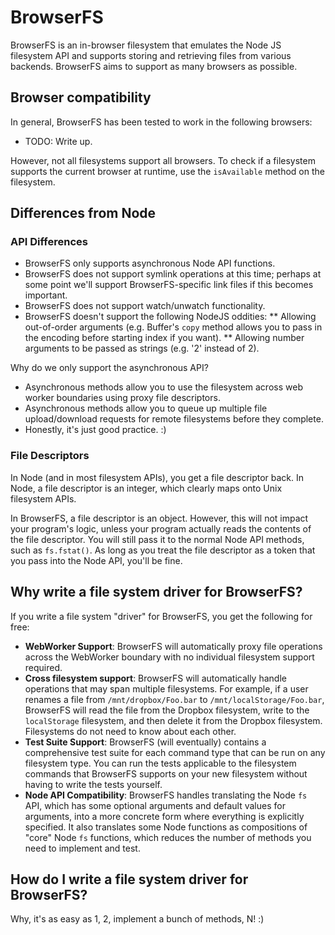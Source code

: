 BrowserFS
=========

BrowserFS is an in-browser filesystem that emulates the Node JS filesystem API and supports storing and retrieving files from various backends. BrowserFS aims to support as many browsers as possible.

Browser compatibility
---------------------
In general, BrowserFS has been tested to work in the following browsers:
* TODO: Write up.

However, not all filesystems support all browsers. To check if a filesystem supports the current browser at runtime, use the `isAvailable` method on the filesystem.

Differences from Node
---------------------
### API Differences
* BrowserFS only supports asynchronous Node API functions.
* BrowserFS does not support symlink operations at this time; perhaps at some point we'll support BrowserFS-specific link files if this becomes important.
* BrowserFS does not support watch/unwatch functionality.
* BrowserFS doesn't support the following NodeJS oddities:
** Allowing out-of-order arguments (e.g. Buffer's `copy` method allows you to pass in the encoding before starting index if you want).
** Allowing number arguments to be passed as strings (e.g. '2' instead of 2).

Why do we only support the asynchronous API?
* Asynchronous methods allow you to use the filesystem across web worker boundaries using proxy file descriptors.
* Asynchronous methods allow you to queue up multiple file upload/download requests for remote filesystems before they complete.
* Honestly, it's just good practice. :)

### File Descriptors
In Node (and in most filesystem APIs), you get a file descriptor back. In Node, a file descriptor is an integer, which clearly maps onto Unix filesystem APIs.

In BrowserFS, a file descriptor is an object. However, this will not impact your program's logic, unless your program actually reads the contents of the file descriptor. You will still pass it to the normal Node API methods, such as `fs.fstat()`. As long as you treat the file descriptor as a token that you pass into the Node API, you'll be fine.

Why write a file system driver for BrowserFS?
-----------------------------------------------
If you write a file system "driver" for BrowserFS, you get the following for free:
* **WebWorker Support**: BrowserFS will automatically proxy file operations across the WebWorker boundary with no individual filesystem support required.
* **Cross filesystem support**: BrowserFS will automatically handle operations that may span multiple filesystems. For example, if a user renames a file from `/mnt/dropbox/Foo.bar` to `/mnt/localStorage/Foo.bar`, BrowserFS will read the file from the Dropbox filesystem, write to the `localStorage` filesystem, and then delete it from the Dropbox filesystem. Filesystems do not need to know about each other.
* **Test Suite Support**: BrowserFS (will eventually) contains a comprehensive test suite for each command type that can be run on any filesystem type. You can run the tests applicable to the filesystem commands that BrowserFS supports on your new filesystem without having to write the tests yourself.
* **Node API Compatibility**: BrowserFS handles translating the Node `fs` API, which has some optional arguments and default values for arguments, into a more concrete form where everything is explicitly specified. It also translates some Node functions as compositions of "core" Node `fs` functions, which reduces the number of methods you need to implement and test.

How do I write a file system driver for BrowserFS?
--------------------------------------------------
Why, it's as easy as 1, 2, implement a bunch of methods, N! :)
